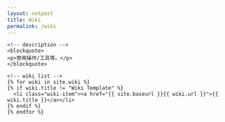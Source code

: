 ```yaml
---
layout: notpost
title: Wiki
permalink: /wiki
---
```


<section class="container">

    <!-- description -->
    <blockquote>
    <p>常用操作/工具等。</p>
    </blockquote>

    <!-- wiki list -->
    {% for wiki in site.wiki %}
    {% if wiki.title != "Wiki Template" %}
      <li class="wiki-item"><a href="{{ site.baseurl }}{{ wiki.url }}">{{ wiki.title }}</a></li>
    {% endif %}
    {% endfor %}

</section>
